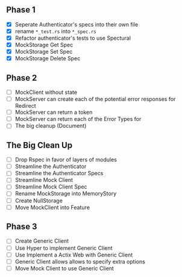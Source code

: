 Phase 1
----
- [x] Seperate Authenticator's specs into their own file
- [x] rename `*_test.rs` into `*_spec.rs`
- [x] Refactor authenticator's tests to use Spectural
- [x] MockStorage Get Spec
- [x] MockStorage Set Spec
- [x] MockStorage Delete Spec

Phase 2
----
- [ ] MockClient without state
- [ ] MockServer can create each of the potential error responses for Redirect
- [ ] MockServer can return a token
- [ ] MockServer can return each of the Error Types for 
- [ ] The big cleanup (Document)

The Big Clean Up
----
- [ ] Drop Rspec in favor of layers of modules
- [ ] Streamline the Authenticator
- [ ] Streamline the Authenticator Specs
- [ ] Streamline Mock Client
- [ ] Streamline Mock Client Spec
- [ ] Rename MockStorage into MemoryStory
- [ ] Create NullStorage
- [ ] Move MockClient into Feature

Phase 3
----
- [ ] Create Generic Client
- [ ] Use Hyper to implement Generic Client
- [ ] Use Implement a Actix Web with Generic Client
- [ ] Generic Client allows allows to specify extra options
- [ ] Move Mock Client to use Generic Client